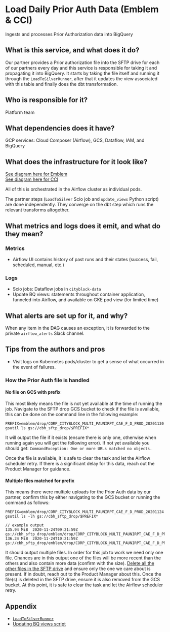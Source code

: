 # Load Daily Prior Auth Data (Emblem & CCI)
Ingests and processes Prior Authorization data into BigQuery

## What is this service, and what does it do?
Our partner provides a Prior authorization file into the SFTP drive for each of our partners every day
 and this service is responsible for taking it and propagating it into BigQuery. It starts by taking the
 file itself and running it through the `LoadToSilverRunner`, after that it updates the view associated with
 this table and finally does the dbt transformation.

## Who is responsible for it?
Platform team

## What dependencies does it have?
GCP services: Cloud Composer (Airflow), GCS, Dataflow, IAM, and BigQuery

## What does the infrastructure for it look like?
[See diagram here for Emblem](../../diagrams/data_flows/partners/emblem_ingestion.png)
<br>
[See diagram here for CCI](../../diagrams/data_flows/partners/cci_ingestion.png)

All of this is orchestrated in the Airflow cluster as individual pods.

The partner steps (`LoadToSilver` Scio job and `update_views` Python script) are done
 independently. They converge on the dbt step which runs the relevant transforms altogether.

## What metrics and logs does it emit, and what do they mean?
### Metrics
- Airflow UI contains history of past runs and their states (success, fail, scheduled,
manual, etc.)

### Logs
- Scio jobs: Dataflow jobs in `cityblock-data`
- Update BQ views: statements throughout container application, funneled into
Airflow, and available on GKE pod view (for limited time)

## What alerts are set up for it, and why?
When any item in the DAG causes an exception, it is forwarded to the private
`airflow_alerts` Slack channel.

## Tips from the authors and pros
- Visit logs on Kubernetes pods/cluster to get a sense of what occurred in the event of failures.

### How the Prior Auth file is handled
#### No file on GCS with prefix
This most likely means the file is not yet available at the time of running the job. Navigate to the
 SFTP drop GCS bucket to check if the file is available, this can be done on the command line in the
 following example:
 ```
PREFIX=emblem/drop/CORP_CITYBLOCK_MULTI_PAUNIRPT_CAE_F_D_PROD_20201130
gsutil ls gs://cbh_sftp_drop/$PREFIX*
```
It will output the file if it exists (ensure there is only one, otherwise when running again you will get
 the following error). If not yet available you should get: `CommandException: One or more URLs matched no objects.`

Once the file is available, it is safe to clear the task and let the Airflow scheduler retry. If there is a
 significant delay for this data, reach out the Product Manager for guidance.

#### Multiple files matched for prefix
This means there were multiple uploads for the Prior Auth data by our partner, confirm this by either navigating to the 
 GCS bucket or running the command as follows:
 ```
PREFIX=emblem/drop/CORP_CITYBLOCK_MULTI_PAUNIRPT_CAE_F_D_PROD_20201124
gsutil ls -lh gs://cbh_sftp_drop/$PREFIX*

// example output
135.94 MiB  2020-11-24T09:21:59Z  gs://cbh_sftp_drop/emblem/drop/CORP_CITYBLOCK_MULTI_PAUNIRPT_CAE_F_D_PROD_20201124030920.txt
136.24 MiB  2020-11-24T10:21:59Z  gs://cbh_sftp_drop/emblem/drop/CORP_CITYBLOCK_MULTI_PAUNIRPT_CAE_F_D_PROD_20201124031020.txt
```
It should output multiple files. In order for this job to work we need only one file. Chances are in this output
 one of the files will be more recent than the others and also contain more data (confirm with the size). [Delete all
 the other files in the SFTP drive](../../sftp/README.md#getting-in---only-in-exceptional-cases) and ensure only the 
 one we care about is present. If in doubt, reach out to the Product Manager about this. Once the file(s) is deleted in 
 the SFTP drive, ensure it is also removed from the GCS bucket. 
At this point, it is safe to clear the task and let the Airflow scheduler retry.

## Appendix
- [`LoadToSilverRunner`](../../scio-jobs/README.md#loadtosilver)
- [Updating BQ views script](../../containers/load_monthly_data/update_views.py)
